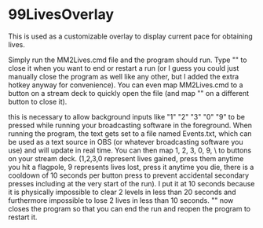 # 99LivesOverlay

This is used as a customizable overlay to display current pace for obtaining lives.

Simply run the MM2Lives.cmd file and the program should run. Type "\" to close it when you want to end or restart a run (or I guess you could just manually close the program as well like any other, but I added the extra hotkey anyway for convenience). You can even map MM2Lives.cmd to a button on a stream deck to quickly open the file (and map "\" on a different button to close it). 

this is necessary to allow background inputs like "1" "2" "3" "0" "9" to be pressed while running your broadcasting software in the foreground. When running the program, the text gets set to a file named Events.txt, which can be used as a text source in OBS (or whatever broadcasting software you use) and will update in real time. You can then map 1, 2, 3, 0, 9, \ to buttons on your stream deck. (1,2,3,0 represent lives gained, press them anytime you hit a flagpole, 9 represents lives lost, press it anytime you die, there is a cooldown of 10 seconds per button press to prevent accidental secondary presses including at the very start of the run). I put it at 10 seconds because it is physically impossible to clear 2 levels in less than 20 seconds and furthermore impossible to lose 2 lives in less than 10 seconds. "\" now closes the program so that you can end the run and reopen the program to restart it.
